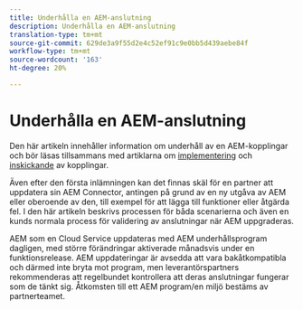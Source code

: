 ```yaml
---
title: Underhålla en AEM-anslutning
description: Underhålla en AEM-anslutning
translation-type: tm+mt
source-git-commit: 629de3a9f55d2e4c52ef91c9e0bb5d439aebe84f
workflow-type: tm+mt
source-wordcount: '163'
ht-degree: 20%

---
```



Underhålla en AEM-anslutning
============================

Den här artikeln innehåller information om underhåll av en AEM-kopplingar och bör läsas tillsammans med artiklarna om [implementering](implement.md) och [inskickande](submit.md) av kopplingar.

Även efter den första inlämningen kan det finnas skäl för en partner att uppdatera sin AEM Connector, antingen på grund av en ny utgåva av AEM eller oberoende av den, till exempel för att lägga till funktioner eller åtgärda fel. I den här artikeln beskrivs processen för båda scenarierna och även en kunds normala process för validering av anslutningar när AEM uppgraderas.

AEM som en Cloud Service uppdateras med AEM underhållsprogram dagligen, med större förändringar aktiverade månadsvis under en funktionsrelease. AEM uppdateringar är avsedda att vara bakåtkompatibla och därmed inte bryta mot program, men leverantörspartners rekommenderas att regelbundet kontrollera att deras anslutningar fungerar som de tänkt sig. Åtkomsten till ett AEM program/en miljö bestäms av partnerteamet.